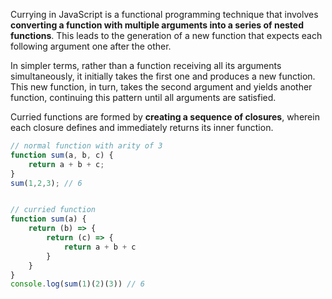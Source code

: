 Currying in JavaScript is a functional programming technique that involves **converting a function with multiple arguments into a series of nested functions**. This leads to the generation of a new function that expects each following argument one after the other. <br />

In simpler terms, rather than a function receiving all its arguments simultaneously, it initially takes the first one and produces a new function. This new function, in turn, takes the second argument and yields another function, continuing this pattern until all arguments are satisfied. <br />

Curried functions are formed by **creating a sequence of closures**, wherein each closure defines and immediately returns its inner function. <br />

```javascript
// normal function with arity of 3
function sum(a, b, c) {
    return a + b + c;
}
sum(1,2,3); // 6


// curried function
function sum(a) {
    return (b) => {
        return (c) => {
            return a + b + c
        }
    }
}
console.log(sum(1)(2)(3)) // 6

```